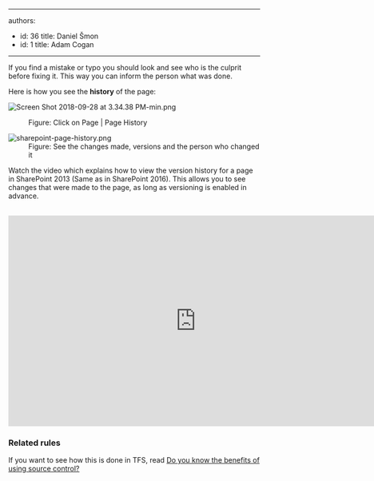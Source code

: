 

---
authors:
  - id: 36
    title: Daniel Šmon
  - id: 1
    title: Adam Cogan
---




<span class='intro'> <p>If you find a mistake or typo you should look and see who is the culprit before fixing it. This way you can inform the person what was done.<br></p><p>Here is how you see the <b>history</b> of the page&#58;</p><dl class="image"><dt> 
      <img src="/PublishingImages/Screen%20Shot%202018-09-28%20at%203.34.38%20PM-min.png" alt="Screen Shot 2018-09-28 at 3.34.38 PM-min.png" /> 
   </dt><dd>Figure&#58; Click on Page | Page History</dd></dl><dl class="image"><dt> 
      <img src="/PublishingImages/sharepoint-page-history.png" alt="sharepoint-page-history.png" />​</dt><dd>Figure&#58; See the changes made, versions and the​ person who changed it</dd></dl> </span>

<p>Watch the video which explains how to view the version history for a page in SharePoint 2013 (Same as in SharePoint 2016). This allows you to see changes that were made to the page, as long as versioning is enabled in advance.<br></p><p>​​<iframe width="750" height="422" src="https&#58;//www.youtube.com/embed/ump_dgj6cq4" frameborder="0"></iframe> <br></p><h3>Related rules</h3><p>If you want to see how this is done in TFS, read&#160;<a href="https&#58;//www.ssw.com.au/ssw/Standards/Rules/RulesToBetterSourceControlwithTFS.aspx#UsingSourceControl">Do you know the benefits of using source control?</a>​<br></p>


